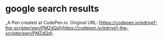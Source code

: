 # google search results
 _A Pen created at CodePen.io. Original URL: [https://codepen.io/edrive1-the-scripter/pen/PMZdQd](https://codepen.io/edrive1-the-scripter/pen/PMZdQd).

 